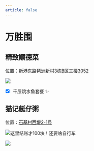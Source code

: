 ```yaml
---
article: false
---
```


# 万胜围

## 精致顺德菜

<i class="fa-solid fa-location-dot"></i> 位置：<a href="https://ditu.amap.com/place/B0HATU1Q73" target="_blank">新港东路琶洲新村3栋B区三楼3052</a>

![](https://img.sherry4869.com/blog/life/food/china/guangdong/guangzhou/hz/wsw/jzsdc/1.jpg)

- [x] 千层跳水鱼套餐 ✨

## 猫记艇仔粥

<i class="fa-solid fa-location-dot"></i> 位置：<a href="https://ditu.amap.com/place/B00140BENW" target="_blank">石基村西堤2-1号</a>

![这里结账才100块！还要啥自行车](https://img.sherry4869.com/blog/life/food/china/guangdong/guangzhou/hz/wsw/mjtzz/1.png)

![](https://img.sherry4869.com/blog/life/food/china/guangdong/guangzhou/hz/wsw/mjtzz/2.png)